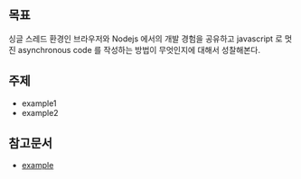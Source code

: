## 목표 

싱글 스레드 환경인 브라우저와 Nodejs 에서의 개발 경험을 공유하고 javascript 로 멋진 asynchronous code 를 작성하는 방법이 무엇인지에 대해서 성찰해본다.


## 주제 

- example1
- example2


## 참고문서

- [example](http://google.com)





